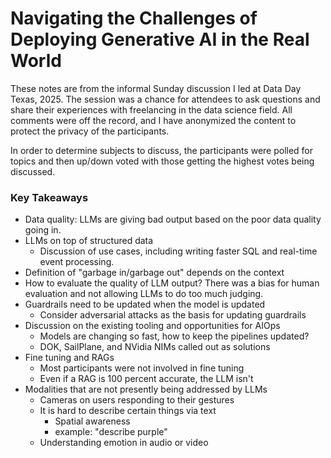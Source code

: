 # Navigating the Challenges of Deploying Generative AI in the Real World

These notes are from the informal Sunday discussion I led at Data Day Texas, 2025. The session was a chance for attendees to ask questions and share their experiences with freelancing in the data science field.  All comments were off the record, and I have anonymized the content to protect the privacy of the participants.

In order to determine subjects to discuss, the participants were polled for topics and then up/down voted with those getting the highest votes being discussed.

### Key Takeaways

- Data quality: LLMs are giving bad output based on the poor data quality going in.
- LLMs on top of structured data
  - Discussion of use cases, including writing faster SQL and real-time event processing.
- Definition of "garbage in/garbage out" depends on the context
- How to evaluate the quality of LLM output?  There was a bias for human evaluation and not allowing LLMs to do too much judging.
- Guardrails need to be updated when the model is updated
  - Consider adversarial attacks as the basis for updating guardrails
- Discussion on the existing tooling and opportunities for AIOps
  - Models are changing so fast, how to keep the pipelines updated?
  - DOK, SailPlane, and NVidia NIMs called out as solutions
- Fine tuning and RAGs
  - Most participants were not involved in fine tuning
  - Even if a RAG is 100 percent accurate, the LLM isn't
- Modalities that are not presently being addressed by LLMs
  - Cameras on users responding to their gestures
  - It is hard to describe certain things via text
    - Spatial awareness
    - example: "describe purple"
  - Understanding emotion in audio or video
